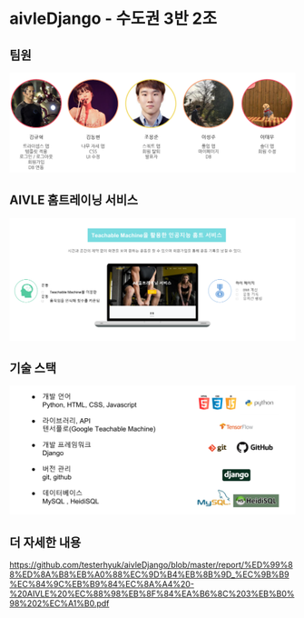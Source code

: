 # aivleDjango - 수도권 3반 2조

## 팀원

<img src="./report/img/member.PNG">

## AIVLE 홈트레이닝 서비스

<img src="./report/img/service.PNG">

## 기술 스택

<img src="./report/img/tool.PNG">

## 더 자세한 내용

https://github.com/testerhyuk/aivleDjango/blob/master/report/%ED%99%88%ED%8A%B8%EB%A0%88%EC%9D%B4%EB%8B%9D_%EC%9B%B9%EC%84%9C%EB%B9%84%EC%8A%A4%20-%20AIVLE%20%EC%88%98%EB%8F%84%EA%B6%8C%203%EB%B0%98%202%EC%A1%B0.pdf

